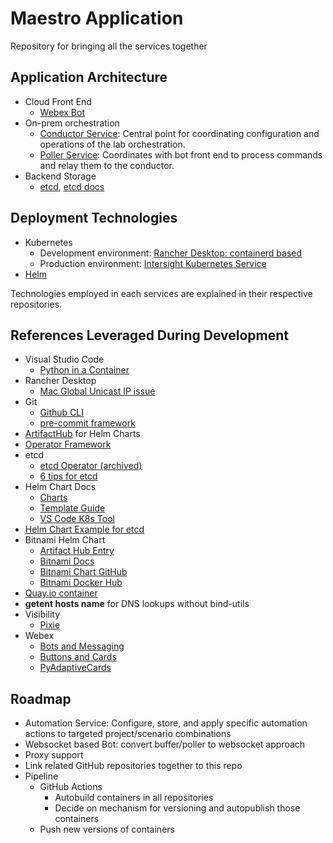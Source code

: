 # Maestro Application

Repository for bringing all the services together

## Application Architecture

- Cloud Front End
    - [Webex Bot](https://github.com/broadcaststorm/maestro-webex-service)
- On-prem orchestration
    - [Conductor Service](https://github.com/broadcaststorm/maestro-conductor-service): Central point for coordinating configuration and operations of the lab orchestration.
    - [Poller Service](https://github.com/broadcaststorm/maestro-poller-service): Coordinates with bot front end to process commands and relay them to the conductor.
- Backend Storage
    - [etcd](https://etcd.io), [etcd docs](https://etcd.io/docs/v3.5/)

## Deployment Technologies

- Kubernetes
    - Development environment: [Rancher Desktop: containerd based](https://rancherdesktop.io)
    - Production environment: [Intersight Kubernetes Service](https://intersight.com/help/saas/resources/intersight_kubernetes_service_user_guide)
- [Helm](https://helm.sh)

Technologies employed in each services are explained in their respective repositories.

## References Leveraged During Development

- Visual Studio Code
    - [Python in a Container](https://code.visualstudio.com/docs/containers/quickstart-python)
- Rancher Desktop
    - [Mac Global Unicast IP issue](https://github.com/rancher-sandbox/rancher-desktop/issues/1141)
- Git
    - [Github CLI](https://cli.github.com)
    - [pre-commit framework](https://pre-commit.com)
- [ArtifactHub](https://artifacthub.io/) for Helm Charts
- [Operator Framework](https://operatorframework.io)
- etcd
    - [etcd Operator (archived)](https://operatorhub.io/operator/etcd)
    - [6 tips for etcd](https://blog.px.dev/etcd-6-tips/)
- Helm Chart Docs
    - [Charts](https://helm.sh/docs/topics/charts/)
    - [Template Guide](https://helm.sh/docs/chart_template_guide/getting_started/)
    - [VS Code K8s Tool](https://marketplace.visualstudio.com/items?itemName=ms-kubernetes-tools.vscode-kubernetes-tools)
- [Helm Chart Example for etcd](https://github.com/mkhpalm/helm-charts)
- Bitnami Helm Chart
    - [Artifact Hub Entry](https://artifacthub.io/packages/helm/bitnami/etcd)
    - [Bitnami Docs](https://docs.bitnami.com/kubernetes/infrastructure/etcd/)
    - [Bitnami Chart GitHub](https://github.com/bitnami/charts/tree/master/bitnami/etcd)
    - [Bitnami Docker Hub](https://hub.docker.com/r/bitnami/etcd/tags)
- [Quay.io container](https://quay.io/repository/coreos/etcd)
- **getent hosts __name__** for DNS lookups without bind-utils
- Visibility
    - [Pixie](https://px.dev)
- Webex
    - [Bots and Messaging](https://developer.webex.com/docs/api/guides/bots)
    - [Buttons and Cards](https://developer.webex.com/docs/api/guides/cards)
    - [PyAdaptiveCards](https://github.com/CiscoSE/pyadaptivecards)

## Roadmap

- Automation Service: Configure, store, and apply specific automation actions to targeted project/scenario combinations
- Websocket based Bot: convert buffer/poller to websocket approach
- Proxy support
- Link related GitHub repositories together to this repo
- Pipeline
    - GitHub Actions
        - Autobuild containers in all repositories
        - Decide on mechanism for versioning and autopublish those containers
    - Push new versions of containers

